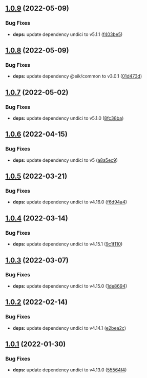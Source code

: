 ## [1.0.9](https://github.com/eik-lib/webpack-plugin/compare/v1.0.8...v1.0.9) (2022-05-09)


### Bug Fixes

* **deps:** update dependency undici to v5.1.1 ([f403be5](https://github.com/eik-lib/webpack-plugin/commit/f403be5d299f0544ddab1467cab7448ee589459c))

## [1.0.8](https://github.com/eik-lib/webpack-plugin/compare/v1.0.7...v1.0.8) (2022-05-09)


### Bug Fixes

* **deps:** update dependency @eik/common to v3.0.1 ([01d473d](https://github.com/eik-lib/webpack-plugin/commit/01d473d3d6144a3fb9b89636482658f81726f352))

## [1.0.7](https://github.com/eik-lib/webpack-plugin/compare/v1.0.6...v1.0.7) (2022-05-02)


### Bug Fixes

* **deps:** update dependency undici to v5.1.0 ([8fc38ba](https://github.com/eik-lib/webpack-plugin/commit/8fc38babd197544e740e29f0599d93227eb79607))

## [1.0.6](https://github.com/eik-lib/webpack-plugin/compare/v1.0.5...v1.0.6) (2022-04-15)


### Bug Fixes

* **deps:** update dependency undici to v5 ([a8a5ec9](https://github.com/eik-lib/webpack-plugin/commit/a8a5ec9e150638f4d792607c5aeaebb681413f62))

## [1.0.5](https://github.com/eik-lib/webpack-plugin/compare/v1.0.4...v1.0.5) (2022-03-21)


### Bug Fixes

* **deps:** update dependency undici to v4.16.0 ([f6d94a4](https://github.com/eik-lib/webpack-plugin/commit/f6d94a406e9769f8f2eace61e1ed308121bb08c2))

## [1.0.4](https://github.com/eik-lib/webpack-plugin/compare/v1.0.3...v1.0.4) (2022-03-14)


### Bug Fixes

* **deps:** update dependency undici to v4.15.1 ([9c1f110](https://github.com/eik-lib/webpack-plugin/commit/9c1f1100970340167097c4d22d32f84d8010297b))

## [1.0.3](https://github.com/eik-lib/webpack-plugin/compare/v1.0.2...v1.0.3) (2022-03-07)


### Bug Fixes

* **deps:** update dependency undici to v4.15.0 ([1de8694](https://github.com/eik-lib/webpack-plugin/commit/1de869422c3be3abd94c3b4286a5378b68cfa742))

## [1.0.2](https://github.com/eik-lib/webpack-plugin/compare/v1.0.1...v1.0.2) (2022-02-14)


### Bug Fixes

* **deps:** update dependency undici to v4.14.1 ([e2bea2c](https://github.com/eik-lib/webpack-plugin/commit/e2bea2ca21d4a40aa5d7cb51a3a3735fc8043400))

## [1.0.1](https://github.com/eik-lib/webpack-plugin/compare/v1.0.0...v1.0.1) (2022-01-30)


### Bug Fixes

* **deps:** update dependency undici to v4.13.0 ([55564f4](https://github.com/eik-lib/webpack-plugin/commit/55564f413ae57fff0828654a74b87776306b08ae))
